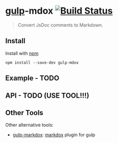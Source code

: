 # [gulp](https://github.com/gulpjs/gulp)-mdox [![Build Status](https://secure.travis-ci.org/FormidableLabs/gulp-mdox.png?branch=master)](http://travis-ci.org/FormidableLabs/gulp-mdox)

> Convert JsDoc comments to Markdown.

## Install

Install with [npm](https://npmjs.org/package/gulp-mdox)

```
npm install --save-dev gulp-mdox
```

## Example - TODO

## API - TODO (USE TOOL!!!)

## Other Tools

Other alternative tools:

* [gulp-markdox](https://github.com/gberger/gulp-markdox):
  [markdox](https://github.com/cbou/markdox) plugin for gulp

